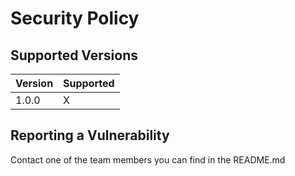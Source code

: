 # Security Policy

## Supported Versions


| Version | Supported          |
| ------- | ------------------ |
| 1.0.0   |         X          |


## Reporting a Vulnerability

Contact one of the team members you can find in the README.md
